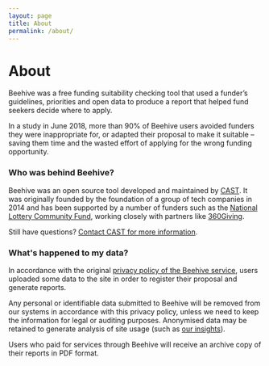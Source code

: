 ```yaml
---
layout: page
title: About
permalink: /about/
---
```


# About

Beehive was a free funding suitability checking tool that used a funder’s guidelines, priorities and open data to produce a report that helped fund seekers decide where to apply.

In a study in June 2018, more than 90% of Beehive users avoided funders they were inappropriate for, or adapted their proposal to make it suitable – saving them time and the wasted effort of applying for the wrong funding opportunity.

### Who was behind Beehive?

Beehive was an open source tool developed and maintained by [CAST](https://wearecast.org.uk/). It was originally founded by the foundation of a group of tech companies in 2014 and has been supported by a number of funders such as the [National Lottery Community Fund](https://www.tnlcommunityfund.org.uk/), working closely with partners like [360Giving](https://www.threesixtygiving.org/).

<!-- TODO: add some key learning -->
<!-- ### A little more...

Through the course of developing Beehive we’ve learned a lot about the challenges faced by funders and fund seekers, as well as what it takes to create a valuable tech for good service. Now that Beehive is maturing we’ve taken some time to reflect on our journey and how digital can be used in charitable funding…

- Working on the right things at the right time
- Designing a valuable digital service
- Unlocking value from waste and grant-making data
- Funding needs, designing grant-making from within, and ‘impossible’ solutions
- Digitally-enabled funders, the future of grant-making (and Beehive) -->

Still have questions? [Contact CAST for more information](https://www.wearecast.org.uk/contact).

### What's happened to my data?

In accordance with the original [privacy policy of the Beehive service](privacy.md), users uploaded some data to the site in order to register their proposal and generate reports.

Any personal or identifiable data submitted to Beehive will be removed from our systems in accordance with this privacy policy, unless we need to keep the information for legal or auditing purposes. Anonymised data may be retained to generate analysis of site usage (such as [our insights](insights.md)).

Users who paid for services through Beehive will receive an archive copy of their reports in PDF format.
